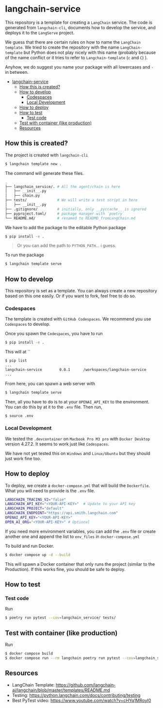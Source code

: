 # langchain-service

This repository is a template for creating a `LangChain` service.
The code is generated from `langchain-cli`, documents how to develop the service, and deploys it to the `LangServe` project.

We guess that there are certain rules on how to name the `LangChain template`.
We tried to create the repository with the name `LangChain-template` but Python does not play nicely with this name (probably because of the name conflict or it tries to refer to `Langchain-template` (`c` and `C`) ).


Anyhow, we do suggest you name your package with all lowercases and `-` in between.

- [langchain-service](#langchain-service)
  - [How this is created?](#how-this-is-created)
  - [How to develop](#how-to-develop)
    - [Codespaces](#codespaces)
    - [Local Development](#local-development)
  - [How to deploy](#how-to-deploy)
  - [How to test](#how-to-test)
    - [Test code](#test-code)
  - [Test with container (like production)](#test-with-container-like-production)
  - [Resources](#resources)


## How this is created?

The project is created with `langchain-cli`

```sh
$ langchain template new .
```

The command will generate these files.

```sh
.
├── langchain_service/. # All the agent/chain is here
│   ├── __init__.py
│   ├── chain.py
├── tests/              # We will write a test script in here
│   ├── __init__.py
├── .gitignore/         # initially, only __pyccache__ is ignored
├── pyproject.toml/     # package manager with `poetry`
└── README.md/          # renamed to READMD_fromLangChain.md
```

We have to add the package to the editable Python package 

```sh
$ pip install -e .
```

> Or you can add the path to `PYTHON_PATH`... i guess.

To run the package

```sh
$ langchain template serve
```

## How to develop

This repository is set as a template.
You can always create a new repository based on this one easily.
Or if you want to fork, feel free to do so.

### Codespaces

The template is created with `GitHub Codespaces`.
We recommend you use `Codespaces` to develop.

Once you spawn the `Codespaces`, you have to run

```sh
$ pip install -e .
```

This will at ``

```sh
$ pip list
...
langchain-service        0.0.1      /workspaces/langchain-service
...
```

From here, you can spawn a web server with

```sh
$ langchain template serve
```

Then, all you have to do is to at your `OPENAI_API_KEY` to the environment.
You can do this by at it to the `.env` file.
Then run,

```sh
$ source .env
```

### Local Development

We tested the `.devcontainer` on `Macbook Pro M3 pro` with `Docker Desktop` version 4.27.2. 
It seems to work just like `Codespaces`.

We have not yet tested this on `Windows` and `Linux/Ubuntu` but they should just work fine too.

## How to deploy

To deploy, we create a `docker-compose.yml` that will build the `Dockerfile`.
What you will need to provide is the `.env` file.

```sh
LANGCHAIN_TRACING_V2="false"
LANGCHAIN_API_KEY="<YOUR-API-KEY>"  # Update to your API key
LANGCHAIN_PROJECT="default"
LANGCHAIN_ENDPOINT="https://api.smith.langchain.com"
OPENAI_API_KEY="<YOUR-API-KEY>"
OPEN_AI_ORG="<YOUR-API-KEY>" # Optional
```

If you need more environment variables, you can add the `.env` file or create another one and append the list to `env_files` in `docker-compose.yml`

To build and run Docker.

```sh
$ docker compose up -d --build
```

This will spawn a Docker container that only runs the project (similar to the Production).
If this works fine, you should be safe to deploy.

## How to test

### Test code

Run 

```sh
$ poetry run pytest --cov=langchain_service/ tests/
```

## Test with container (like production)

Run

```sh
$ docker compose build 
$ docker compose run --rm langchain poetry run pytest --cov=langchain_service/ tests/
```

## Resources
- LangChain Template: https://github.com/langchain-ai/langchain/blob/master/templates/README.md
- Testing: https://python.langchain.com/docs/contributing/testing
- Best PyTest video: https://www.youtube.com/watch?v=cHYq1MRoyI0